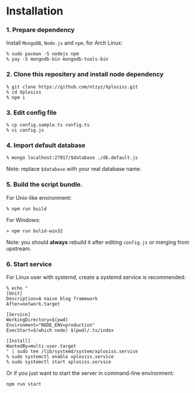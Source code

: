 # Installation

### 1. Prepare dependency

Install `MongoDB`, `Node.js` and `npm`. for Arch Linux:

```
% sudo pacman -S nodejs npm
% yay -S mongodb-bin mongodb-tools-bin
```

### 2. Clone this repositery and install node dependency

```
% git clone https://github.com/ntzyz/Xplosiss.git
% cd Xplosiss
% npm i
```

### 3. Edit config file
```
% cp config.sample.ts config.ts
% vi config.js
```

### 4. Import default database
```
% mongo localhost:27017/$database ./db.default.js
```
Note: replace `$database` with your real database name.

### 5. Build the script bundle.

For Unix-like environment:
```
% npm run build
```

For Windows:
```
> npm run bulid-win32
```

Note: you should **always** rebuild it after editing `config.js` or merging from upstream.

### 6. Start service

For Linux user with systemd, create a systemd service is recommended:

```
% echo "
[Unit]
Description=A naive blog framework
After=network.target

[Service]
WorkingDirectory=$(pwd)
Environment="NODE_ENV=production"
ExecStart=$(which node) $(pwd)/.ts/index

[Install]
WantedBy=multi-user.target
" | sudo tee /lib/systemd/system/xplosiss.service
% sudo systemctl enable xplosiss.service
% sudo systemctl start xplosiss.service
```

Or if you just want to start the server in command-line environment:

```
npm run start
```
